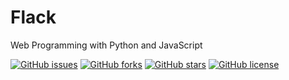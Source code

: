 # Flack

Web Programming with Python and JavaScript

[![GitHub issues](https://img.shields.io/github/issues/PriyanshBordia/Flack)](https://github.com/PriyanshBordia/Flack/issues)
[![GitHub forks](https://img.shields.io/github/forks/PriyanshBordia/Flack)](https://github.com/PriyanshBordia/Flack/network)
[![GitHub stars](https://img.shields.io/github/stars/PriyanshBordia/Flack)](https://github.com/PriyanshBordia/CsarbonFC/stargazers)
[![GitHub license](https://img.shields.io/github/license/PriyanshBordia/Flack)](https://github.com/PriyanshBordia/Flack/blob/main/LICENSE)

